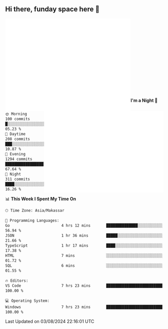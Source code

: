 ## Hi there, funday space here 🚀

<img align="left" width="400" alt="🌞" src="https://raw.githubusercontent.com/fhasnur/fhasnur/master/general.svg?token=ATQS65TR7ETTG5RLJUDIDBLBN34HE">
<img align="right" width="380" alt="🌞" src="https://raw.githubusercontent.com/fhasnur/fhasnur/master/statistics.svg?token=ATQS65TR7ETTG5RLJUDIDBLBN34HE">

<br><br><br><br><br><br><br><br><br><br><br><br><br><br>

<!--START_SECTION:waka-->
**I'm a Night 🦉** 

```text
🌞 Morning                100 commits         █░░░░░░░░░░░░░░░░░░░░░░░░   05.23 % 
🌆 Daytime                208 commits         ███░░░░░░░░░░░░░░░░░░░░░░   10.87 % 
🌃 Evening                1294 commits        █████████████████░░░░░░░░   67.64 % 
🌙 Night                  311 commits         ████░░░░░░░░░░░░░░░░░░░░░   16.26 % 
```


📊 **This Week I Spent My Time On** 

```text
🕑︎ Time Zone: Asia/Makassar

💬 Programming Languages: 
Go                       4 hrs 12 mins       ██████████████░░░░░░░░░░░   56.94 % 
JSON                     1 hr 36 mins        █████░░░░░░░░░░░░░░░░░░░░   21.66 % 
TypeScript               1 hr 17 mins        ████░░░░░░░░░░░░░░░░░░░░░   17.38 % 
HTML                     7 mins              ░░░░░░░░░░░░░░░░░░░░░░░░░   01.72 % 
SQL                      6 mins              ░░░░░░░░░░░░░░░░░░░░░░░░░   01.55 % 

🔥 Editors: 
VS Code                  7 hrs 23 mins       █████████████████████████   100.00 % 

💻 Operating System: 
Windows                  7 hrs 23 mins       █████████████████████████   100.00 % 
```


 Last Updated on 03/08/2024 22:16:01 UTC
<!--END_SECTION:waka-->
